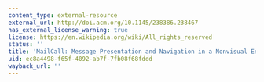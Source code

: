 ```yaml
---
content_type: external-resource
external_url: http://doi.acm.org/10.1145/238386.238467
has_external_license_warning: true
license: https://en.wikipedia.org/wiki/All_rights_reserved
status: ''
title: 'MailCall: Message Presentation and Navigation in a Nonvisual Environment'
uid: ec8a4498-f65f-4092-ab7f-7fb08f68fddd
wayback_url: ''
---
```

